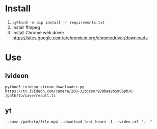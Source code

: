 # Install
1. ```python3 -m pip install -r requirements.txt```
2. Install ffmpeg
3. Install Chrome web driver https://sites.google.com/a/chromium.org/chromedriver/downloads
# Use
## Ivideon
```python3 ivideon_stream_downloader.py https://tv.ivideon.com/camera/200-31tqzoor9JDbaa9bSm06ph/0 /path/to/save/result.ts```
## yt
```--save /path/to/file.mp4 --download_last_hours .1 --video_url "..."```